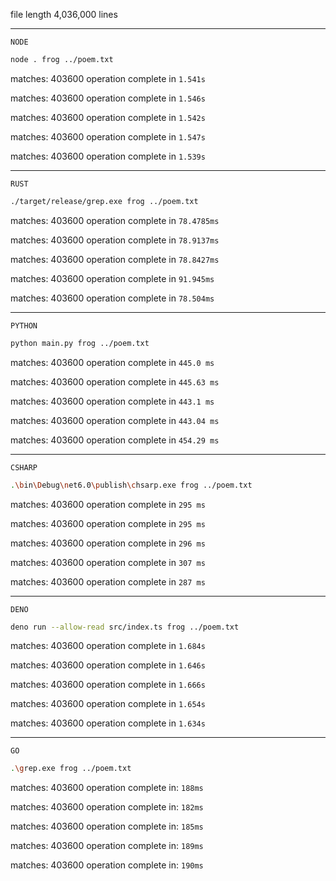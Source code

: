 file length 4,036,000 lines

---

`NODE`

```sh
node . frog ../poem.txt
```

matches: 403600 operation complete in `1.541s`

matches: 403600 operation complete in `1.546s`

matches: 403600 operation complete in `1.542s`

matches: 403600 operation complete in `1.547s`

matches: 403600 operation complete in `1.539s`

---

`RUST`

```sh
./target/release/grep.exe frog ../poem.txt
```

matches: 403600 operation complete in `78.4785ms`

matches: 403600 operation complete in `78.9137ms`

matches: 403600 operation complete in `78.8427ms`

matches: 403600 operation complete in `91.945ms`

matches: 403600 operation complete in `78.504ms`

---

`PYTHON`

```sh
python main.py frog ../poem.txt
```

matches: 403600 operation complete in `445.0 ms`

matches: 403600 operation complete in `445.63 ms`

matches: 403600 operation complete in `443.1 ms`

matches: 403600 operation complete in `443.04 ms`

matches: 403600 operation complete in `454.29 ms`

---

`CSHARP`

```sh
.\bin\Debug\net6.0\publish\chsarp.exe frog ../poem.txt
```

matches: 403600 operation complete in `295 ms`

matches: 403600 operation complete in `295 ms`

matches: 403600 operation complete in `296 ms`

matches: 403600 operation complete in `307 ms`

matches: 403600 operation complete in `287 ms`

---

`DENO`

```sh
deno run --allow-read src/index.ts frog ../poem.txt
```

matches: 403600 operation complete in `1.684s`

matches: 403600 operation complete in `1.646s`

matches: 403600 operation complete in `1.666s`

matches: 403600 operation complete in `1.654s`

matches: 403600 operation complete in `1.634s`

---
`GO`
```sh
.\grep.exe frog ../poem.txt
```
matches: 403600
operation complete in: `188ms`

matches: 403600
operation complete in: `182ms`

matches: 403600
operation complete in: `185ms`

matches: 403600
operation complete in: `189ms`

matches: 403600
operation complete in: `190ms`